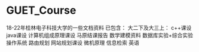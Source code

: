 # GUET_Course
18-22年桂林电子科技大学的一些文档资料
已包含：
大二下及大三上：
	c++课设
	java课设
	计算机组成原理课设
	马原结课报告
	数学建模资料
	数据库实验+综合实验
	操作系统
	路由规划
	网站规划课设
	微机原理
	信息检索
	英语